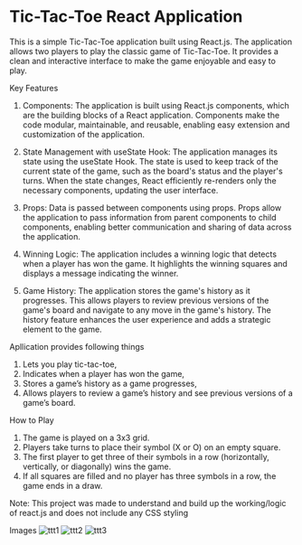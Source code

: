 # Tic-Tac-Toe React Application

This is a simple Tic-Tac-Toe application built using React.js. The application allows two players to play the classic game of Tic-Tac-Toe. It provides a clean and interactive interface to make the game enjoyable and easy to play.

Key Features
1. Components: The application is built using React.js components, which are the building blocks of a React application. Components make the code modular, maintainable, and reusable, enabling easy extension and customization of the application.

2. State Management with useState Hook: The application manages its state using the useState Hook. The state is used to keep track of the current state of the game, such as the board's status and the player's turns. When the state changes, React efficiently re-renders only the necessary components, updating the user interface.

3. Props: Data is passed between components using props. Props allow the application to pass information from parent components to child components, enabling better communication and sharing of data across the application.

4. Winning Logic: The application includes a winning logic that detects when a player has won the game. It highlights the winning squares and displays a message indicating the winner.

5. Game History: The application stores the game's history as it progresses. This allows players to review previous versions of the game's board and navigate to any move in the game's history. The history feature enhances the user experience and adds a strategic element to the game.

Apllication provides following things
1. Lets you play tic-tac-toe,
2. Indicates when a player has won the game,
3. Stores a game’s history as a game progresses,
4. Allows players to review a game’s history and see previous versions of a game’s board.

How to Play
1. The game is played on a 3x3 grid.
2. Players take turns to place their symbol (X or O) on an empty square.
3. The first player to get three of their symbols in a row (horizontally, vertically, or diagonally) wins the game.
4. If all squares are filled and no player has three symbols in a row, the game ends in a draw.

Note: This project was made to understand and build up the working/logic of react.js and does not include any CSS styling

Images
![ttt1](https://github.com/adityapadwal/React-Tic-Tac-Toe/assets/97524745/c3041cfd-cc25-48e0-a603-bb79ef75ecde)
![ttt2](https://github.com/adityapadwal/React-Tic-Tac-Toe/assets/97524745/bc73b0b0-7dea-4c73-aaf2-5c66f36a9ee6)
![ttt3](https://github.com/adityapadwal/React-Tic-Tac-Toe/assets/97524745/df416b6d-65f3-48cb-89e8-9e10faef6534)
